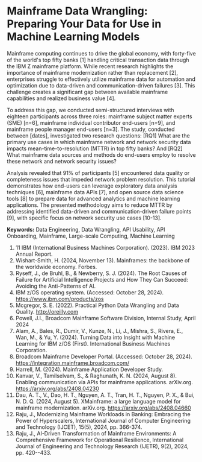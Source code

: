 # Mainframe Data Wrangling: Preparing Your Data for Use in Machine Learning Models

Mainframe computing continues to drive the global economy, with
forty-five of the world's top fifty banks \[1\] handling critical
transaction data through the IBM Z mainframe platform. While recent
research highlights the importance of mainframe modernization rather
than replacement \[2\], enterprises struggle to effectively utilize
mainframe data for automation and optimization due to data-driven and
communication-driven failures \[3\]. This challenge creates a
significant gap between available mainframe capabilities and realized
business value \[4\].

To address this gap, we conducted semi-structured interviews with
eighteen participants across three roles: mainframe subject matter
experts (SME) \[n=6\], mainframe individual contributor end-users
\[n=9\], and mainframe people manager end-users \[n=3\]. The study,
conducted between \[dates\], investigated two research questions:
\[RQ1\] What are the primary use cases in which mainframe network and
network security data impacts mean-time-to-resolution (MTTR) in top
fifty banks? And \[RQ2\] What mainframe data sources and methods do
end-users employ to resolve these network and network security issues?

Analysis revealed that 91% of participants \[5\] encountered data
quality or completeness issues that impeded network problem resolution.
This tutorial demonstrates how end-users can leverage exploratory data
analysis techniques \[6\], mainframe data APIs \[7\], and open source
data science tools \[8\] to prepare data for advanced analytics and
machine learning applications. The presented methodology aims to reduce
MTTR by addressing identified data-driven and communication-driven
failure points \[9\], with specific focus on network security use cases
\[10-13\].

**Keywords:** Data Engineering, Data Wrangling, API Usability, API
Onboarding, Mainframe, Large-scale Computing, Machine Learning

1. 11 IBM (International Business Machines Corporation). (2023). IBM 2023
Annual Report.
2. Wishart-Smith, H. (2024, November 13). Mainframes: the backbone of the
worldwide economy. Forbes.
3. Ryseff, J., de Bruhl, B., & Newberry, S. J. (2024). The Root Causes of
Failure for Artificial Intelligence Projects and How They Can Succeed:
Avoiding the Anti-Patterns of AI.
4. IBM z/OS operating system. (Accessed: October 28, 2024).
https://www.ibm.com/products/zos
5. Mcgregor, S. E. (2022). Practical Python Data Wrangling and Data
Quality. http://oreilly.com
6. Powell, J.I., Broadcom Mainframe Software Division, Internal Study,
April 2024
7. Alam, A., Bales, R., Dumir, V., Kunze, N., Li, J., Mishra, S., Rivera,
E., Wan, M., & Yu, Y. (2024). Turning Data into Insight with Machine
Learning for IBM z/OS (First). International Business Machines
Corporation.
8. Broadcom Mainframe Developer Portal. (Accessed: October 28, 2024).
https://integration.mainframe.broadcom.com/
9. Harrell, M. (2024). Mainframe Application Developer Study.
10. Kanvar, V., Tamilselvam, S., & Raghunath, K. N. (2024, August 8).
Enabling communication via APIs for mainframe applications. arXiv.org.
https://arxiv.org/abs/2408.04230
11. Dau, A. T., V., Dao, H. T., Nguyen, A. T., Tran, H. T., Nguyen, P. X., &
Bui, N. D. Q. (2024, August 5). XMainframe: a large language model for
mainframe modernization. arXiv.org. https://arxiv.org/abs/2408.04660
12. Raju, J., Modernizing Mainframe Workloads in Banking: Embracing the
Power of Hyperscalers, International Journal of Computer Engineering and
Technology (IJCET), 15(5), 2024, pp. 366-374.
13. Raju, J., AI-Driven Transformation of Mainframe Environments: A
Comprehensive Framework for Operational Resilience, International
Journal of Engineering and Technology Research (IJETR), 9(2), 2024, pp.
420--433.
